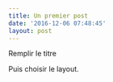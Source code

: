 ```yaml
---
title: Un premier post
date: '2016-12-06 07:48:45'
layout: post
---
```

Remplir le titre  

Puis choisir le layout.
